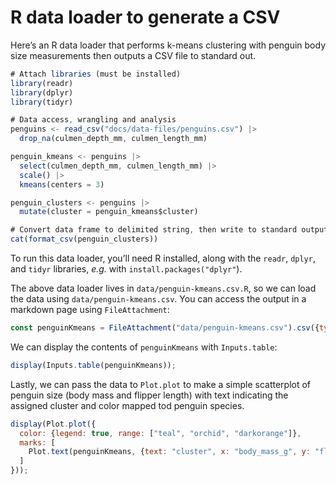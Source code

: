 # R data loader to generate a CSV

Here’s an R data loader that performs k-means clustering with penguin body size measurements then outputs a CSV file to standard out.

```js run=false
# Attach libraries (must be installed)
library(readr)
library(dplyr)
library(tidyr)

# Data access, wrangling and analysis
penguins <- read_csv("docs/data-files/penguins.csv") |>
  drop_na(culmen_depth_mm, culmen_length_mm)

penguin_kmeans <- penguins |>
  select(culmen_depth_mm, culmen_length_mm) |>
  scale() |>
  kmeans(centers = 3)

penguin_clusters <- penguins |>
  mutate(cluster = penguin_kmeans$cluster)

# Convert data frame to delimited string, then write to standard output
cat(format_csv(penguin_clusters))
```

<div class="note">

To run this data loader, you’ll need R installed, along with the `readr`, `dplyr`, and `tidyr` libraries, _e.g._ with `install.packages("dplyr"`).

</div>

The above data loader lives in `data/penguin-kmeans.csv.R`, so we can load the data using `data/penguin-kmeans.csv`. You can access the output in a markdown page using `FileAttachment`:

```js echo
const penguinKmeans = FileAttachment("data/penguin-kmeans.csv").csv({typed: true});
```

We can display the contents of `penguinKmeans` with `Inputs.table`:

```js echo
display(Inputs.table(penguinKmeans));
```

Lastly, we can pass the data to `Plot.plot` to make a simple scatterplot of penguin size (body mass and flipper length) with text indicating the assigned cluster and color mapped tod penguin species.

```js echo
display(Plot.plot({
  color: {legend: true, range: ["teal", "orchid", "darkorange"]},
  marks: [
    Plot.text(penguinKmeans, {text: "cluster", x: "body_mass_g", y: "flipper_length_mm", fill: "species", fontWeight: 600})
  ]
}));
```
